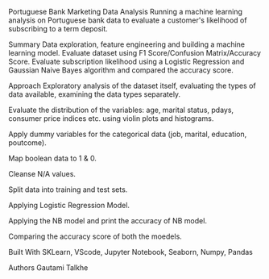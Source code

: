 Portuguese Bank Marketing Data Analysis
Running a machine learning analysis on Portuguese bank data to evaluate a customer's likelihood of subscribing to a term deposit.

Summary
Data exploration, feature engineering and building a machine learning model. Evaluate dataset using F1 Score/Confusion Matrix/Accuracy Score. Evaluate subscription likelihood using a Logistic Regression and Gaussian Naive Bayes algorithm and compared the accuracy score.

Approach
Exploratory analysis of the dataset itself, evaluating the types of data available, examining the data types separately.

Evaluate the distribution of the variables: age, marital status, pdays, consumer price indices etc. using violin plots and histograms.

Apply dummy variables for the categorical data (job, marital, education, poutcome).

Map boolean data to 1 & 0.

Cleanse N/A values.

Split data into training and test sets.

Applying Logistic Regression Model.

Applying the NB model and print the accuracy of NB model.

Comparing the accuracy score of both the moedels.

Built With
SKLearn, VScode, Jupyter Notebook, Seaborn, Numpy, Pandas

Authors
Gautami Talkhe
